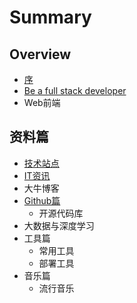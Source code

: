 # Summary

## Overview

* [序](README.md)
* [Be a full stack developer](be-a-full-stack-developer.md)
* Web前端

## 资料篇

* [技术站点](methods.md)
* [IT资讯](itzi-xun.md)
* 大牛博客
* [Github篇](githubpian.md)
  * 开源代码库
* 大数据与深度学习
* 工具篇
  * 常用工具
  * 部署工具
* 音乐篇
  * 流行音乐

